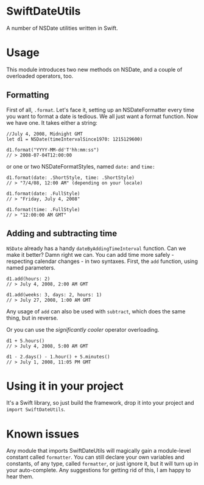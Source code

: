 SwiftDateUtils
==============

A number of NSDate utilities written in Swift.

# Usage

This module introduces two new methods on NSDate, and a couple of overloaded operators, too.

## Formatting

First of all, `.format`. Let's face it, setting up an NSDateFormatter every time you want to format a date is tedious. We all just want a format function. Now we have one. It takes either a string:

    //July 4, 2008, Midnight GMT
    let d1 = NSDate(timeIntervalSince1970: 1215129600)
    
    d1.format("YYYY-MM-dd'T'hh:mm:ss")
    // > 2008-07-04T12:00:00
    
or one or two NSDateFormatStyles, named `date:` and `time:`

    d1.format(date: .ShortStyle, time: .ShortStyle)
    // > "7/4/08, 12:00 AM" (depending on your locale)

    d1.format(date: .FullStyle)
    // > "Friday, July 4, 2008"
    
    d1.format(time: .FullStyle)
    // > "12:00:00 AM GMT"
  
## Adding and subtracting time

`NSDate` already has a handy `dateByAddingTimeInterval` function. Can we make it better? Damn right we can. You can add time more safely - respecting calendar changes - in two syntaxes. First, the `add` function, using named parameters.

    d1.add(hours: 2)
    // > July 4, 2008, 2:00 AM GMT
    
    d1.add(weeks: 3, days: 2, hours: 1)
    // > July 27, 2008, 1:00 AM GMT

Any usage of `add` can also be used with `subtract`, which does the same thing, but in reverse.

Or you can use the *significantly cooler* operator overloading.

    d1 + 5.hours()
    // > July 4, 2008, 5:00 AM GMT
    
    d1 - 2.days() - 1.hour() + 5.minutes()
    // > July 1, 2008, 11:05 PM GMT

# Using it in your project

It's a Swift library, so just build the framework, drop it into your project and `import SwiftDateUtils`.

# Known issues

Any module that imports SwiftDateUtils will magically gain a module-level constant called `formatter`. You can still declare your own variables and constants, of any type, called `formatter`, or just ignore it, but it will turn up in your auto-complete. Any suggestions for getting rid of this, I am happy to hear them.
